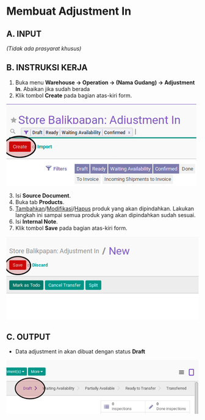 # Membuat Adjustment In

## A. INPUT

*(Tidak ada prasyarat khusus)*

## B. INSTRUKSI KERJA

1. Buka menu **Warehouse -> Operation -> (Nama Gudang) -> Adjustment In**. Abaikan jika sudah berada
2. Klik tombol **Create** pada bagian atas-kiri form.

![](../../img/adjustment-in/tombol-create.png)

3. Isi **Source Document**.
4. Buka tab **Products**.
5. <a name="l5">[Tambahkan](./produk-tambah.md)/[Modifikasi](./produk-modifikasi.md)/[Hapus](./produk-hapus.md)</a> produk yang akan dipindahkan. Lakukan langkah ini sampai semua produk yang akan dipindahkan sudah sesuai.
6. Isi **Internal Note**.
7. Klik tombol **Save** pada bagian atas-kiri form.

![](../../img/adjustment-in/tombol-simpan.png)

## C. OUTPUT

* Data adjustment in akan dibuat dengan status **Draft**

![](../../img/adjustment-in/status-draft.png)
